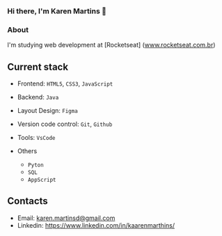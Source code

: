 ### Hi there, I'm Karen Martins 👋


### About
I'm studying web development at [Rocketseat] (www.rocketseat.com.br)

## Current stack
- Frontend: `HTML5`, `CSS3`, `JavaScript`
- Backend: `Java`
- Layout Design: `Figma`
- Version code control: `Git`, `Github`
- Tools: `VsCode`
  
- Others
  - `Pyton`
  - `SQL`
  - `AppScript`

## Contacts

- Email: karen.martinsd@gmail.com
- Linkedin: https://www.linkedin.com/in/kaarenmarthins/
